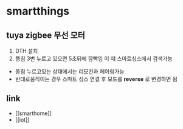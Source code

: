 # smartthings

## tuya zigbee 무선 모터
1. DTH 설치
2. 똥침 3번 누르고 있으면 5초뒤에 깜빡임 이 떄 스마트싱스에서 검색가능

- 똥침 누르고있는 상태에서는 리모컨과 페어링가능
- 반대로움직이는 경우 스마트 싱스 연결 후 모드를 **reverse** 로 변경하면 됨

## link
- [[smarthome]]
- [[iot]]
